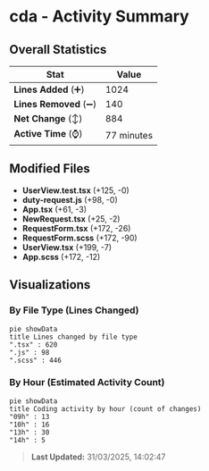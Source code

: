 # cda - Activity Summary 

## Overall Statistics

| Stat                   | Value                                                             |
| ---------------------- | ----------------------------------------------------------------- |
| **Lines Added** (➕)   | 1024                                          |
| **Lines Removed** (➖) | 140                                        |
| **Net Change** (↕)    | 884                |
| **Active Time** (⌚)   | 77 minutes |


## Modified Files
- **UserView.test.tsx** (+125, -0)
- **duty-request.js** (+98, -0)
- **App.tsx** (+61, -3)
- **NewRequest.tsx** (+25, -2)
- **RequestForm.tsx** (+172, -26)
- **RequestForm.scss** (+172, -90)
- **UserView.tsx** (+199, -7)
- **App.scss** (+172, -12)

## Visualizations

### By File Type (Lines Changed)

```mermaid
pie showData
title Lines changed by file type
".tsx" : 620
".js" : 98
".scss" : 446
```

### By Hour (Estimated Activity Count)

```mermaid
pie showData
title Coding activity by hour (count of changes)
"09h" : 13
"10h" : 16
"13h" : 30
"14h" : 5
```


> **Last Updated:** 31/03/2025, 14:02:47